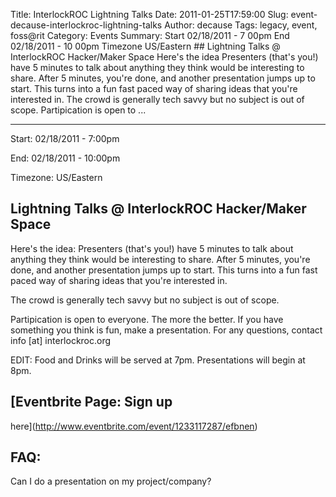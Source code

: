 Title: InterlockROC Lightning Talks
Date: 2011-01-25T17:59:00
Slug: event-decause-interlockroc-lightning-talks
Author: decause
Tags: legacy, event, foss@rit
Category: Events
Summary: Start  02/18/2011 - 7 00pm  End  02/18/2011 - 10 00pm  Timezone  US/Eastern  ## Lightning Talks @ InterlockROC Hacker/Maker Space  Here's the idea  Presenters (that's you!) have 5 minutes to talk about anything they think would be interesting to share. After 5 minutes, you're done, and another presentation jumps up to start. This turns into a fun fast paced way of sharing ideas that you're interested in.  The crowd is generally tech savvy but no subject is out of scope.  Partipication is open to ... 

---
Start: 02/18/2011 - 7:00pm

End: 02/18/2011 - 10:00pm

Timezone: US/Eastern

## Lightning Talks @ InterlockROC Hacker/Maker Space

Here's the idea: Presenters (that's you!) have 5 minutes to talk about
anything they think would be interesting to share. After 5 minutes, you're
done, and another presentation jumps up to start. This turns into a fun fast
paced way of sharing ideas that you're interested in.

The crowd is generally tech savvy but no subject is out of scope.

Partipication is open to everyone. The more the better. If you have something
you think is fun, make a presentation. For any questions, contact info [at]
interlockroc.org

EDIT: Food and Drinks will be served at 7pm. Presentations will begin at 8pm.

## [Eventbrite Page: Sign up
here](http://www.eventbrite.com/event/1233117287/efbnen)

## FAQ:

Can I do a presentation on my project/company?

